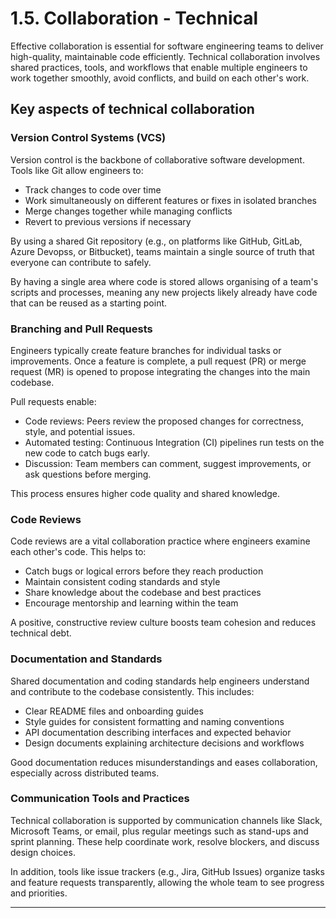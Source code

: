 # 1.5. Collaboration - Technical

Effective collaboration is essential for software engineering teams to deliver high-quality, maintainable code efficiently. Technical collaboration involves shared practices, tools, and workflows that enable multiple engineers to work together smoothly, avoid conflicts, and build on each other's work.

## Key aspects of technical collaboration

### Version Control Systems (VCS)

Version control is the backbone of collaborative software development. Tools like Git allow engineers to:

- Track changes to code over time
- Work simultaneously on different features or fixes in isolated branches
- Merge changes together while managing conflicts
- Revert to previous versions if necessary

By using a shared Git repository (e.g., on platforms like GitHub, GitLab, Azure Devopss, or Bitbucket), teams maintain a single source of truth that everyone can contribute to safely. 

By having a single area where code is stored allows organising of a team's scripts and processes, meaning any new projects likely already have code that can be reused as a starting point.

### Branching and Pull Requests

Engineers typically create feature branches for individual tasks or improvements. Once a feature is complete, a pull request (PR) or merge request (MR) is opened to propose integrating the changes into the main codebase.

Pull requests enable:

- Code reviews: Peers review the proposed changes for correctness, style, and potential issues.
- Automated testing: Continuous Integration (CI) pipelines run tests on the new code to catch bugs early.
- Discussion: Team members can comment, suggest improvements, or ask questions before merging.

This process ensures higher code quality and shared knowledge.

### Code Reviews

Code reviews are a vital collaboration practice where engineers examine each other's code. This helps to:

- Catch bugs or logical errors before they reach production
- Maintain consistent coding standards and style
- Share knowledge about the codebase and best practices
- Encourage mentorship and learning within the team

A positive, constructive review culture boosts team cohesion and reduces technical debt.

### Documentation and Standards

Shared documentation and coding standards help engineers understand and contribute to the codebase consistently. This includes:

- Clear README files and onboarding guides
- Style guides for consistent formatting and naming conventions
- API documentation describing interfaces and expected behavior
- Design documents explaining architecture decisions and workflows

Good documentation reduces misunderstandings and eases collaboration, especially across distributed teams.

### Communication Tools and Practices

Technical collaboration is supported by communication channels like Slack, Microsoft Teams, or email, plus regular meetings such as stand-ups and sprint planning. These help coordinate work, resolve blockers, and discuss design choices.

In addition, tools like issue trackers (e.g., Jira, GitHub Issues) organize tasks and feature requests transparently, allowing the whole team to see progress and priorities.

---